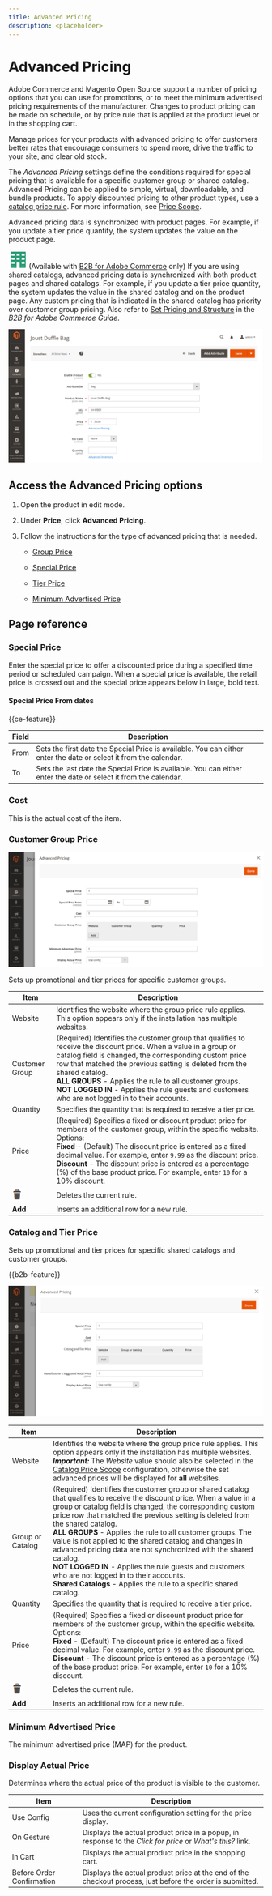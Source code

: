 ```yaml
---
title: Advanced Pricing
description: <placeholder>
---
```

# Advanced Pricing

Adobe Commerce and Magento Open Source support a number of pricing options that you can use for promotions, or to meet the minimum advertised pricing requirements of the manufacturer. Changes to product pricing can be made on schedule, or by price rule that is applied at the product level or in the shopping cart.

Manage prices for your products with advanced pricing to offer customers better rates that encourage consumers to spend more, drive the traffic to your site, and clear old stock.

The _Advanced Pricing_ settings define the conditions required for special pricing that is available for a specific customer group or shared catalog. Advanced Pricing can be applied to simple, virtual, downloadable, and bundle products. To apply discounted pricing to other product types, use a [catalog price rule](https://docs.magento.com/user-guide/marketing/price-rules-catalog.html). For more information, see [Price Scope](catalog-price-scope.md).

Advanced pricing data is synchronized with product pages. For example, if you update a tier price quantity, the system updates the value on the product page.

![B2B for Adobe Commerce](../assets/b2b.svg) (Available with [B2B for Adobe Commerce](./b2b/../introduction.md) only) If you are using shared catalogs, advanced pricing data is synchronized with both product pages and shared catalogs. For example, if you update a tier price quantity, the system updates the value in the shared catalog and on the product page. Any custom pricing that is indicated in the shared catalog has priority over customer group pricing. Also refer to [Set Pricing and Structure](https://experienceleague.adobe.com/docs/commerce-admin/b2b/shared-catalogs/define/catalog-shared-pricing-structure.html) in the _B2B for Adobe Commerce Guide_.

![Advanced Pricing](./assets/product-pricing-advanced-link.png)<!-- zoom -->

## Access the Advanced Pricing options

1. Open the product in edit mode.

1. Under **Price**, click **Advanced Pricing**.

1. Follow the instructions for the type of advanced pricing that is needed.

   - [Group Price](product-price-group.md)

   - [Special Price](product-price-special.md)

   - [Tier Price](product-price-tier.md)

   - [Minimum Advertised Price](product-price-minimum-advertised.md)

## Page reference

### Special Price

Enter the special price to offer a discounted price during a specified time period or scheduled campaign. When a special price is available, the retail price is crossed out and the special price appears below in large, bold text.

#### Special Price From dates

{{ce-feature}}

| Field | Description |
| ---- | ----------- |
|From|Sets the first date the Special Price is available. You can either enter the date or select it from the calendar.|
|To|Sets the last date the Special Price is available. You can either enter the date or select it from the calendar.

### Cost

This is the actual cost of the item.

### Customer Group Price

![Advanced Pricing](./assets/product-pricing-advanced.png)<!-- zoom -->

Sets up promotional and tier prices for specific customer groups.

| Item | Description |
| ---- | ----------- |
|Website|Identifies the website where the group price rule applies. This option appears only if the installation has multiple websites.|
|Customer Group|(Required) Identifies the customer group that qualifies to receive the discount price. When a value in a group or catalog field is changed, the corresponding custom price row that matched the previous setting is deleted from the shared catalog. <br/>**ALL GROUPS** - Applies the rule to all customer groups. <br/>**NOT LOGGED IN** - Applies the rule guests and customers who are not logged in to their accounts.|
|Quantity|Specifies the quantity that is required to receive a tier price.|
|Price|(Required) Specifies a fixed or discount product price for members of the customer group, within the specific website. Options: <br/>**Fixed** - (Default) The discount price is entered as a fixed decimal value. For example, enter `9.99` as the discount price. <br/>**Discount** - The discount price is entered as a percentage (%) of the base product price. For example, enter `10` for a 10% discount.|
|![Trash icon](../assets/icon-delete-trashcan-solid.png) |Deletes the current rule.|
|**Add**|Inserts an additional row for a new rule.|

### Catalog and Tier Price

Sets up promotional and tier prices for specific shared catalogs and customer groups.

{{b2b-feature}}

![Tiered Pricing](./assets/product-pricing-promotional-tiered-b2b.png)<!-- zoom -->

|Item|Description|
|----|-----------|
|Website|Identifies the website where the group price rule applies. This option appears only if the installation has multiple websites. <br>**_Important:_** The _Website_ value should also be selected in the [Catalog Price Scope](catalog-price-scope.md) configuration, otherwise the set advanced prices will be displayed for **all** websites.|
|Group or Catalog|(Required) Identifies the customer group or shared catalog that qualifies to receive the discount price. When a value in a group or catalog field is changed, the corresponding custom price row that matched the previous setting is deleted from the shared catalog. <br/>**ALL GROUPS** - Applies the rule to all customer groups. The value is not applied to the shared catalog and changes in advanced pricing data are not synchronized with the shared catalog.<br/>**NOT LOGGED IN** - Applies the rule guests and customers who are not logged in to their accounts.<br/>**Shared Catalogs** - Applies the rule to a specific shared catalog.|
|Quantity|Specifies the quantity that is required to receive a tier price.|
|Price|(Required) Specifies a fixed or discount product price for members of the customer group, within the specific website. Options: <br/>**Fixed** - (Default) The discount price is entered as a fixed decimal value. For example, enter `9.99` as the discount price. <br/>**Discount** - The discount price is entered as a percentage (%) of the base product price. For example, enter `10` for a 10% discount.|
|![Trash icon](../assets/icon-delete-trashcan-solid.png) |Deletes the current rule.|
|**Add**|Inserts an additional row for a new rule.|

### Minimum Advertised Price

The minimum advertised price (MAP) for the product.

### Display Actual Price

Determines where the actual price of the product is visible to the customer.

|Item|Description|
|----|-----------|
|Use Config|Uses the current configuration setting for the price display.|
|On Gesture|Displays the actual product price in a popup, in response to the _Click for price_ or _What's this?_ link.|
|In Cart|Displays the actual product price in the shopping cart.|
|Before Order Confirmation|Displays the actual product price at the end of the checkout process, just before the order is submitted.|
